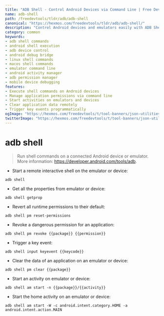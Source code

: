 ```yaml
---
title: "ADB Shell - Control Android Devices via Command Line | Free DevTools"
name: adb-shell
path: /freedevtools/tldr/adb/adb-shell
canonical: "https://hexmos.com/freedevtools/tldr/adb/adb-shell/"
description: "Control Android devices and emulators easily with ADB Shell. Execute shell commands, manage permissions, and start activities. Free online tool, no registration required."
category: common
keywords:
- adb shell commands
- android shell execution
- adb device control
- android debug bridge
- linux shell commands
- macos shell commands
- emulator command line
- android activity manager
- adb permission manager
- mobile device debugging
features:
- Execute shell commands on Android devices
- Manage application permissions via command line
- Start activities on emulators and devices
- Clear application data remotely
- Trigger key events programmatically
ogImage: "https://hexmos.com/freedevtools/t/tool-banners/json-utilities-banner.png"
twitterImage: "https://hexmos.com/freedevtools/t/tool-banners/json-utilities-banner.png"
---
```


# adb shell

> Run shell commands on a connected Android device or emulator.
> More information: <https://developer.android.com/tools/adb>.

- Start a remote interactive shell on the emulator or device:

`adb shell`

- Get all the properties from emulator or device:

`adb shell getprop`

- Revert all runtime permissions to their default:

`adb shell pm reset-permissions`

- Revoke a dangerous permission for an application:

`adb shell pm revoke {{package}} {{permission}}`

- Trigger a key event:

`adb shell input keyevent {{keycode}}`

- Clear the data of an application on an emulator or device:

`adb shell pm clear {{package}}`

- Start an activity on emulator or device:

`adb shell am start -n {{package}}/{{activity}}`

- Start the home activity on an emulator or device:

`adb shell am start -W -c android.intent.category.HOME -a android.intent.action.MAIN`
